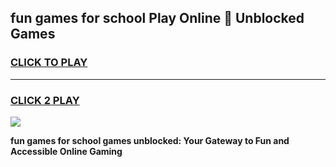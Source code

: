 
## fun games for school Play Online 👋 Unblocked Games
<h3>
<a href="https://news.freeplayer.one?title=fun_games_for_school&ref=17GH">CLICK TO PLAY</a></h3>
<hr>

<h3>
<a href="https://news.freeplayer.one?title=fun_games_for_school&ref=17GH">CLICK 2 PLAY</a>
  
</h3>

<a href="https://news.freeplayer.one?title=fun_games_for_school&ref=17GH/"><img src="https://clearcache.store/games.png"></a>


**fun games for school games unblocked: Your Gateway to Fun and Accessible Online Gaming**
